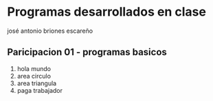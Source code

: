 # Programas desarrollados en clase

josé antonio briones escareño


## Paricipacion 01 - programas basicos
1. hola mundo
2. area circulo
3. area triangula
4. paga trabajador